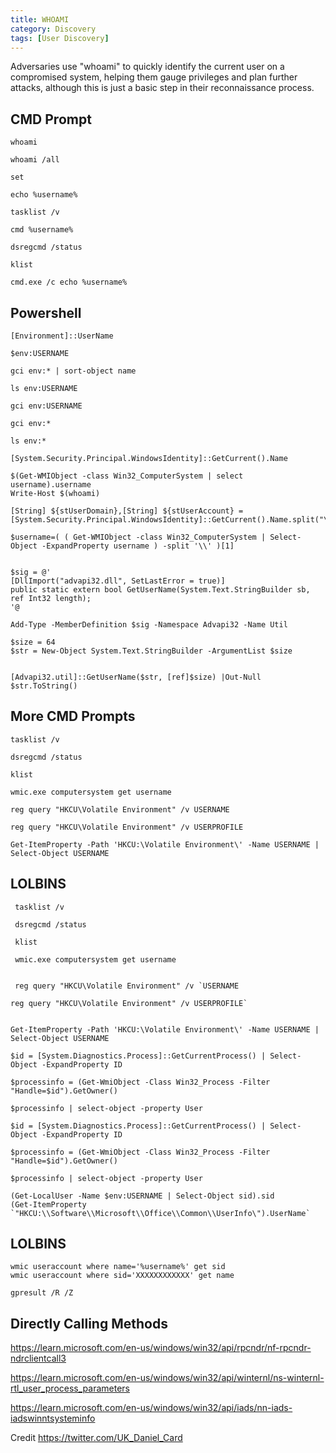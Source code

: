 ```yaml
---
title: WHOAMI
category: Discovery
tags: [User Discovery]
---
```


Adversaries use "whoami" to quickly identify the current user on a compromised system, helping them gauge privileges and plan further attacks, although this is just a basic step in their reconnaissance process.

## CMD Prompt
 
    whoami
 
    whoami /all
 
    set
 
    echo %username%
 
    tasklist /v
 
    cmd %username%
 
    dsregcmd /status
 
    klist
 
    cmd.exe /c echo %username%
 
 
## Powershell
 
    [Environment]::UserName
 
    $env:USERNAME
 
    gci env:* | sort-object name
 
    ls env:USERNAME
 
    gci env:USERNAME
 
    gci env:*
 
    ls env:*
 
    [System.Security.Principal.WindowsIdentity]::GetCurrent().Name
 
 
[System.Environment]::GetEnvironmentVariable('username')
 
    $(Get-WMIObject -class Win32_ComputerSystem | select username).username
    Write-Host $(whoami)
 
    [String] ${stUserDomain},[String] ${stUserAccount} = [System.Security.Principal.WindowsIdentity]::GetCurrent().Name.split("\")
 
    $username=( ( Get-WMIObject -class Win32_ComputerSystem | Select-Object -ExpandProperty username ) -split '\\' )[1]
 
 
    $sig = @'
    [DllImport("advapi32.dll", SetLastError = true)]
    public static extern bool GetUserName(System.Text.StringBuilder sb, ref Int32 length);
    '@
 
    Add-Type -MemberDefinition $sig -Namespace Advapi32 -Name Util
 
    $size = 64
    $str = New-Object System.Text.StringBuilder -ArgumentList $size

 
    [Advapi32.util]::GetUserName($str, [ref]$size) |Out-Null
    $str.ToString()
 
 
## More CMD Prompts
 
    tasklist /v
 
    dsregcmd /status
 
    klist
 
    wmic.exe computersystem get username
 
    reg query "HKCU\Volatile Environment" /v USERNAME
 
    reg query "HKCU\Volatile Environment" /v USERPROFILE
 
    Get-ItemProperty -Path 'HKCU:\Volatile Environment\' -Name USERNAME | Select-Object USERNAME
 
## LOLBINS
 
     tasklist /v
 
     dsregcmd /status
 
     klist
 
     wmic.exe computersystem get username

 
     reg query "HKCU\Volatile Environment" /v `USERNAME
 
    reg query "HKCU\Volatile Environment" /v USERPROFILE`
 
 
    Get-ItemProperty -Path 'HKCU:\Volatile Environment\' -Name USERNAME | Select-Object USERNAME
 
    $id = [System.Diagnostics.Process]::GetCurrentProcess() | Select-Object -ExpandProperty ID
 
    $processinfo = (Get-WmiObject -Class Win32_Process -Filter "Handle=$id").GetOwner()
 
    $processinfo | select-object -property User
 
    $id = [System.Diagnostics.Process]::GetCurrentProcess() | Select-Object -ExpandProperty ID
 
    $processinfo = (Get-WmiObject -Class Win32_Process -Filter "Handle=$id").GetOwner()
 
    $processinfo | select-object -property User
 
    (Get-LocalUser -Name $env:USERNAME | Select-Object sid).sid
    (Get-ItemProperty `"HKCU:\\Software\\Microsoft\\Office\\Common\\UserInfo\").UserName`
 
## LOLBINS
 
    wmic useraccount where name='%username%' get sid
    wmic useraccount where sid='XXXXXXXXXXXX' get name
 
    gpresult /R /Z
 
 
## Directly Calling Methods
 
https://learn.microsoft.com/en-us/windows/win32/api/rpcndr/nf-rpcndr-ndrclientcall3
 
https://learn.microsoft.com/en-us/windows/win32/api/winternl/ns-winternl-rtl_user_process_parameters
 
https://learn.microsoft.com/en-us/windows/win32/api/iads/nn-iads-iadswinntsysteminfo
 
Credit
https://twitter.com/UK_Daniel_Card
 